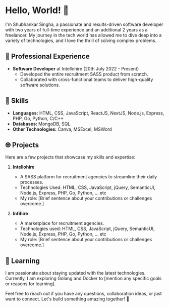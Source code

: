 # Hello, World! 👋

I'm Shubhankar Singha, a passionate and results-driven software developer with two years of full-time experience and an additional 2 years as a freelancer. My journey in the tech world has allowed me to dive deep into a variety of technologies, and I love the thrill of solving complex problems.

## 💼 Professional Experience

- **Software Developer** at Intellohire (20th July 2022 - Present)
  - Developed the entire recruitment SASS product from scratch.
  - Collaborated with cross-functional teams to deliver high-quality software solutions.

## 🚀 Skills

- **Languages:** HTML, CSS, JavaScript, ReactJS, NextJS, Node.js, Express, PHP, Go, Python, C/C++
- **Databases:** MongoDB, SQL
- **Other Technologies:** Canva, MSExcel, MSWord

## 🌐 Projects

Here are a few projects that showcase my skills and expertise:

1. **Intellohire**
   - A SASS platform for recruitment agencies to streamline their daily processes.
   - Technologies Used: HTML, CSS, JavaScript, jQuery, SemanticUI, Node.js, Express, PHP, Go, Python, ... etc
   - My role: [Brief sentence about your contributions or challenges overcome.]

2. **Infihire**
   - A marketplace for recruitment agencies.
   - Technologies used: HTML, CSS, JavaScript, jQuery, SemanticUI, Node.js, Express, PHP, Go, Python, ... etc
   - My role: [Brief sentence about your contributions or challenges overcome.]

## 🌱 Learning

I am passionate about staying updated with the latest technologies. Currently, I am exploring Golang and Docker to [mention any specific goals or reasons for learning].

Feel free to reach out if you have any questions, collaboration ideas, or just want to connect. Let's build something amazing together! 🚀
